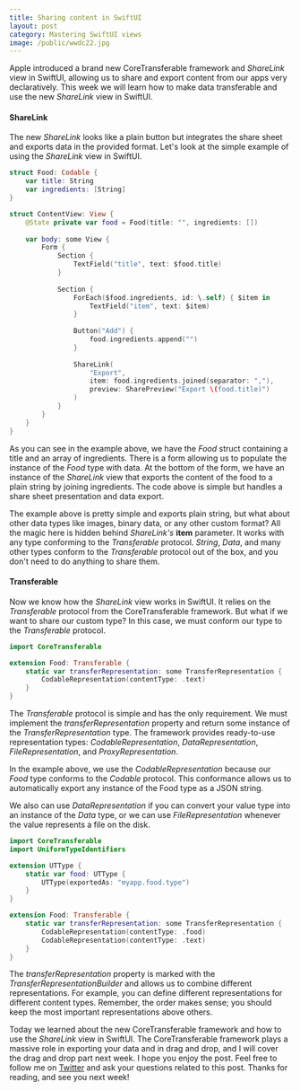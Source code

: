 ```yaml
---
title: Sharing content in SwiftUI 
layout: post
category: Mastering SwiftUI views
image: /public/wwdc22.jpg
---
```


Apple introduced a brand new CoreTransferable framework and *ShareLink* view in SwiftUI, allowing us to share and export content from our apps very declaratively. This week we will learn how to make data transferable and use the new *ShareLink* view in SwiftUI.

#### ShareLink
The new *ShareLink* looks like a plain button but integrates the share sheet and exports data in the provided format. Let's look at the simple example of using the *ShareLink* view in SwiftUI.

```swift
struct Food: Codable {
    var title: String
    var ingredients: [String]
}

struct ContentView: View {
    @State private var food = Food(title: "", ingredients: [])
    
    var body: some View {
        Form {
            Section {
                TextField("title", text: $food.title)
            }
            
            Section {
                ForEach($food.ingredients, id: \.self) { $item in
                    TextField("item", text: $item)
                }
                
                Button("Add") {
                    food.ingredients.append("")
                }
                
                ShareLink(
                    "Export",
                    item: food.ingredients.joined(separator: ","),
                    preview: SharePreview("Export \(food.title)")
                )
            }
        }
    }
}
```

As you can see in the example above, we have the *Food* struct containing a title and an array of ingredients. There is a form allowing us to populate the instance of the *Food* type with data. At the bottom of the form, we have an instance of the *ShareLink* view that exports the content of the food to a plain string by joining ingredients. The code above is simple but handles a share sheet presentation and data export.

The example above is pretty simple and exports plain string, but what about other data types like images, binary data, or any other custom format? All the magic here is hidden behind *ShareLink's* **item** parameter. It works with any type conforming to the *Transferable* protocol. *String*, *Data*, and many other types conform to the *Transferable* protocol out of the box, and you don't need to do anything to share them.

#### Transferable
Now we know how the *ShareLink* view works in SwiftUI. It relies on the *Transferable* protocol from the CoreTransferable framework. But what if we want to share our custom type? In this case, we must conform our type to the *Transferable* protocol.

```swift
import CoreTransferable

extension Food: Transferable {
    static var transferRepresentation: some TransferRepresentation {
        CodableRepresentation(contentType: .text)
    }
}
```

The *Transferable* protocol is simple and has the only requirement. We must implement the *transferRepresentation* property and return some instance of the *TransferRepresentation* type. The framework provides ready-to-use representation types: *CodableRepresentation*, *DataRepresentation*, *FileRepresentation*, and *ProxyRepresentation*.

In the example above, we use the *CodableRepresentation* because our *Food* type conforms to the *Codable* protocol. This conformance allows us to automatically export any instance of the Food type as a JSON string.

We also can use *DataRepresentation* if you can convert your value type into an instance of the *Data* type, or we can use *FileRepresentation* whenever the value represents a file on the disk.

```swift
import CoreTransferable
import UniformTypeIdentifiers

extension UTType {
    static var food: UTType {
        UTType(exportedAs: "myapp.food.type")
    }
}

extension Food: Transferable {
    static var transferRepresentation: some TransferRepresentation {
        CodableRepresentation(contentType: .food)
        CodableRepresentation(contentType: .text)
    }
}
```

The *transferRepresentation* property is marked with the *TransferRepresentationBuilder* and allows us to combine different representations. For example, you can define different representations for different content types. Remember, the order makes sense; you should keep the most important representations above others.

Today we learned about the new CoreTransferable framework and how to use the *ShareLink* view in SwiftUI. The CoreTransferable framework plays a massive role in exporting your data and in drag and drop, and I will cover the drag and drop part next week. I hope you enjoy the post. Feel free to follow me on [Twitter](https://twitter.com/mecid) and ask your questions related to this post. Thanks for reading, and see you next week!

